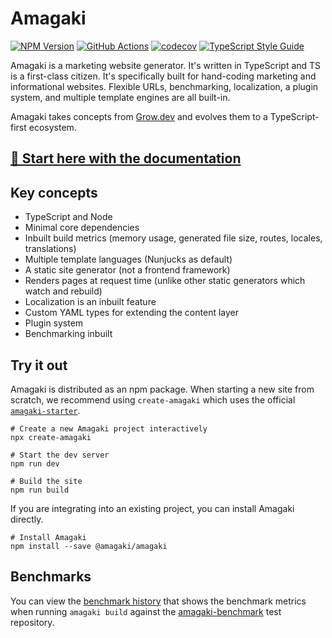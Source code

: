 # Amagaki

[![NPM Version][npm-image]][npm-url]
[![GitHub Actions][github-image]][github-url]
[![codecov][codecov-image]][codecov-url]
[![TypeScript Style Guide][gts-image]][gts-url]

Amagaki is a marketing website generator. It's written in TypeScript and TS is a
first-class citizen. It's specifically built for hand-coding marketing and
informational websites. Flexible URLs, benchmarking, localization, a plugin
system, and multiple template engines are all built-in.

Amagaki takes concepts from [Grow.dev](https://github.com/grow/grow) and evolves
them to a TypeScript-first ecosystem.

## [🍊 Start here with the documentation](https://amagaki.dev)

## Key concepts

- TypeScript and Node
- Minimal core dependencies
- Inbuilt build metrics (memory usage, generated file size, routes, locales,
  translations)
- Multiple template languages (Nunjucks as default)
- A static site generator (not a frontend framework)
- Renders pages at request time (unlike other static generators which watch and rebuild)
- Localization is an inbuilt feature
- Custom YAML types for extending the content layer
- Plugin system
- Benchmarking inbuilt

## Try it out

Amagaki is distributed as an npm package. When starting a new site from scratch,
we recommend using `create-amagaki` which uses the official
[`amagaki-starter`](https://github.com/blinkk/amagaki-starter).

```shell
# Create a new Amagaki project interactively
npx create-amagaki

# Start the dev server
npm run dev

# Build the site
npm run build
```

If you are integrating into an existing project, you can install Amagaki directly.

```shell
# Install Amagaki
npm install --save @amagaki/amagaki
```
## Benchmarks

You can view the [benchmark
history](https://blinkk.github.io/amagaki/benchmark/) that shows the benchmark
metrics when running `amagaki build` against the
[amagaki-benchmark](https://github.com/blinkk/amagaki-benchmark) test
repository.

[github-image]: https://github.com/blinkk/amagaki/workflows/Run%20tests/badge.svg
[github-url]: https://github.com/blinkk/amagaki/actions
[codecov-image]: https://codecov.io/gh/blinkk/amagaki/branch/main/graph/badge.svg
[codecov-url]: https://codecov.io/gh/blinkk/amagaki
[gts-image]: https://img.shields.io/badge/code%20style-google-blueviolet.svg
[gts-url]: https://github.com/google/gts
[npm-image]: https://img.shields.io/npm/v/@amagaki/amagaki.svg
[npm-url]: https://npmjs.org/package/@amagaki/amagaki
